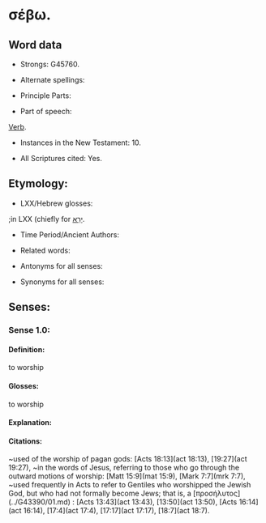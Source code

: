 # σέβω. 

<!-- Status: S2=NeedsReview -->
<!-- Lexica used for edits: BDAG LN FFM BN LSJM MM   -->

## Word data

* Strongs: G45760.

* Alternate spellings:



* Principle Parts: 


* Part of speech: 

[Verb](http://ugg.readthedocs.io/en/latest/verb.html).

* Instances in the New Testament: 10.

* All Scriptures cited: Yes.

## Etymology: 


* LXX/Hebrew glosses: 

;in LXX (chiefly for [יָרֵא](//en-uhal/H3372). 

* Time Period/Ancient Authors: 


* Related words: 

* Antonyms for all senses:

* Synonyms for all senses: 


## Senses: 


### Sense  1.0: 

#### Definition: 

to worship

#### Glosses: 

to worship

#### Explanation: 


#### Citations: 

~used of the worship of pagan gods: [Acts 18:13](act 18:13), [19:27](act 19:27),
~in the words of Jesus, referring to those who go through the outward motions of worship: [Matt 15:9](mat 15:9), [Mark 7:7](mrk 7:7), 
~used frequently in Acts to refer to Gentiles who worshipped the Jewish God, but who had not formally become Jews; that is, a [προσήλυτος] (../G43390/01.md) : [Acts 13:43](act 13:43), [13:50](act 13:50), [Acts 16:14](act 16:14), [17:4](act 17:4), [17:17](act 17:17), [18:7](act 18:7).
